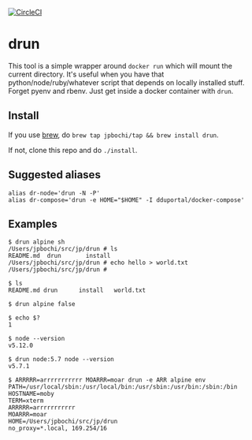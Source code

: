 [![CircleCI](https://circleci.com/gh/jpbochi/drun.svg?style=svg)](https://circleci.com/gh/jpbochi/drun)

# drun

This tool is a simple wrapper around `docker run` which will mount the current directory. It's useful when you have that python/node/ruby/whatever script that depends on locally installed stuff. Forget pyenv and rbenv. Just get inside a docker container with `drun`.

## Install

If you use [brew](http://brew.sh/), do `brew tap jpbochi/tap && brew install drun`.

If not, clone this repo and do `./install`.

## Suggested aliases

```
alias dr-node='drun -N -P'
alias dr-compose='drun -e HOME="$HOME" -I dduportal/docker-compose'
```

## Examples

```
$ drun alpine sh
/Users/jpbochi/src/jp/drun # ls
README.md  drun       install
/Users/jpbochi/src/jp/drun # echo hello > world.txt
/Users/jpbochi/src/jp/drun #

$ ls
README.md drun      install   world.txt

$ drun alpine false

$ echo $?
1

$ node --version
v5.12.0

$ drun node:5.7 node --version
v5.7.1

$ ARRRRR=arrrrrrrrrrr MOARRR=moar drun -e ARR alpine env
PATH=/usr/local/sbin:/usr/local/bin:/usr/sbin:/usr/bin:/sbin:/bin
HOSTNAME=moby
TERM=xterm
ARRRRR=arrrrrrrrrrr
MOARRR=moar
HOME=/Users/jpbochi/src/jp/drun
no_proxy=*.local, 169.254/16
```
